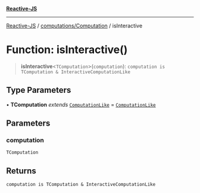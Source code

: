 [**Reactive-JS**](../../../README.md)

***

[Reactive-JS](../../../README.md) / [computations/Computation](../README.md) / isInteractive

# Function: isInteractive()

> **isInteractive**\<`TComputation`\>(`computation`): `computation is TComputation & InteractiveComputationLike`

## Type Parameters

• **TComputation** *extends* [`ComputationLike`](../../interfaces/ComputationLike.md) = [`ComputationLike`](../../interfaces/ComputationLike.md)

## Parameters

### computation

`TComputation`

## Returns

`computation is TComputation & InteractiveComputationLike`
